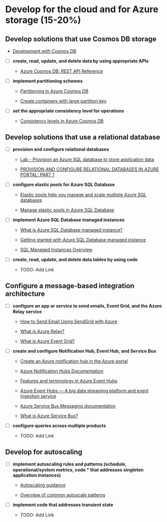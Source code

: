 # Develop for the cloud and for Azure storage (15-20%)

## Develop solutions that use Cosmos DB storage

- [Development with Cosmos DB](https://handsonlabs.microsoft.com/handsonlabs/SelfPacedLabs?storyId=story://d50c8d04-98de-45a5-84ce-75e1fbceab91/)

- [ ] __create, read, update, and delete data by using appropriate APIs__

  - [Azure Cosmos DB: REST API Reference](https://docs.microsoft.com/en-us/rest/api/cosmos-db/)

- [ ] __implement partitioning schemes__

  - [Partitioning in Azure Cosmos DB](https://docs.microsoft.com/en-us/azure/cosmos-db/partitioning-overview)

  - [Create containers with large partition key](https://docs.microsoft.com/en-us/azure/cosmos-db/large-partition-keys)

- [ ] __set the appropriate consistency level for operations__

  - [Consistency levels in Azure Cosmos DB](https://docs.microsoft.com/en-us/azure/cosmos-db/consistency-levels)

## Develop solutions that use a relational database

- [ ] __provision and configure relational databases__

  - [Lab - Provision an Azure SQL database to store application data](https://docs.microsoft.com/en-us/learn/modules/provision-azure-sql-db/)

  - [PROVISION AND CONFIGURE RELATIONAL DATABASES IN AZURE PORTAL: PART 1](https://karthiktechblog.com/azure/provision-and-configure-relational-databases-azure-portal)

- [ ] __configure elastic pools for Azure SQL Database__

  - [Elastic pools help you manage and scale multiple Azure SQL databases](https://docs.microsoft.com/en-us/azure/sql-database/sql-database-elastic-pool)

  - [Manage elastic pools in Azure SQL Database](https://docs.microsoft.com/en-us/azure/sql-database/sql-database-elastic-pool-manage)

- [ ] __implement Azure SQL Database managed instances__

  - [What is Azure SQL Database managed instance?](https://docs.microsoft.com/en-us/azure/sql-database/sql-database-managed-instance)

  - [Getting started with Azure SQL Database managed instance](https://docs.microsoft.com/en-us/azure/sql-database/sql-database-managed-instance-quickstart-guide)

  - [SQL Managed Instances Overview](https://docs.microsoft.com/en-us/azure/sql-database/sql-database-managed-instance-index)

- [ ] __create, read, update, and delete data tables by using code__

  - TODO: Add Link

## Configure a message-based integration architecture

- [ ] __configure an app or service to send emails, Event Grid, and the Azure Relay service__

  - [How to Send Email Using SendGrid with Azure](https://docs.microsoft.com/en-us/azure/sendgrid-dotnet-how-to-send-email)

  - [What is Azure Relay?](https://docs.microsoft.com/en-us/azure/service-bus-relay/relay-what-is-it)

  - [What is Azure Event Grid?](https://docs.microsoft.com/en-us/azure/event-grid/overview)

- [ ] __create and configure Notification Hub, Event Hub, and Service Bus__

  - [Create an Azure notification hub in the Azure portal](https://docs.microsoft.com/en-us/azure/notification-hubs/create-notification-hub-portal)

  - [Azure Notification Hubs Documentation](https://docs.microsoft.com/en-us/azure/notification-hubs/)

  - [Features and terminology in Azure Event Hubs](https://docs.microsoft.com/en-us/azure/event-hubs/event-hubs-features)

  - [Azure Event Hubs — A big data streaming platform and event ingestion service](https://docs.microsoft.com/en-us/azure/event-hubs/event-hubs-about)

  - [Azure Service Bus Messaging documentation](https://docs.microsoft.com/en-us/azure/service-bus-messaging/)

  - [What is Azure Service Bus?](https://docs.microsoft.com/en-us/azure/service-bus-messaging/service-bus-messaging-overview)

- [ ] __configure queries across multiple products__

  - TODO: Add Link

## Develop for autoscaling

- [ ] __implement autoscaling rules and patterns (schedule, operational/system metrics, code * that addresses singleton application instances)__

  - [Autoscaling guidance](https://docs.microsoft.com/en-us/azure/architecture/best-practices/auto-scaling)

  - [Overview of common autoscale patterns](https://docs.microsoft.com/en-us/azure/azure-monitor/platform/autoscale-common-scale-patterns)

- [ ] __implement code that addresses transient state__

  - TODO: Add Link
